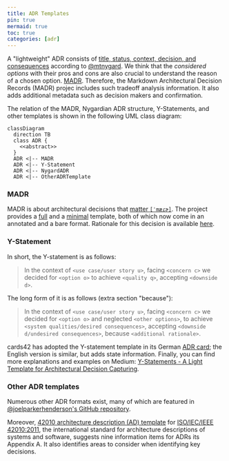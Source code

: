 ```yaml
---
title: ADR Templates
pin: true
mermaid: true
toc: true
categories: [adr]
---
```


A "lightweight" ADR consists of [title, status, context, decision, and consequences](https://github.com/joelparkerhenderson/architecture-decision-record/blob/main/locales/en/templates/decision-record-template-by-michael-nygard/index.md) according to [@mtnygard](https://github.com/mtnygard). <!-- From Nygard post: "Context This section describes the forces at play, including technological, political, social, and project local." -->
We think that the *considered options* with their pros and cons are also crucial to understand the reason of a chosen option. [MADR](https://adr.github.io/madr/). Therefore, the Markdown Architectural Decision Records (MADR) projec includes such tradeoff analysis information. It also adds additional metadata such as decision makers and confirmation.

The relation of the MADR, Nygardian ADR structure, Y-Statements, and other templates is shown in the following UML class diagram:

```mermaid
classDiagram
  direction TB
  class ADR {
    <<abstract>>
  }
  ADR <|-- MADR
  ADR <|-- Y-Statement
  ADR <|-- NygardADR
  ADR <|-- OtherADRTemplate
```

### MADR

MADR is about architectural decisions that [matter `[ˈmæɾɚ]`](https://en.wiktionary.org/wiki/matter#Pronunciation). The project provides a [full](https://github.com/adr/madr/blob/4.0.0/template/adr-template.md?plain=1) and a [minimal](https://github.com/adr/madr/blob/4.0.0/template/adr-template-minimal.md?plain=1) template, both of which now come in an annotated and a bare format. Rationale for this decision is available [here](https://github.com/adr/madr/tree/4.0.0/template#decisions).

### Y-Statement

In short, the Y-statement is as follows:

> In the context of `<use case/user story u>`, facing `<concern c>` we decided for `<option o>` to achieve `<quality q>`, accepting `<downside d>`.

The long form of it is as follows (extra section "because"):

> In the context of `<use case/user story u>`,
> facing `<concern c>`
> we decided for `<option o>`
> and neglected `<other options>`,
> to achieve `<system qualities/desired consequences>`,
> accepting `<downside d/undesired consequences>`,
> because `<additional rationale>`.

cards42 has adopted the Y-statement template in its German [ADR card](https://cards42.org#adr); the English version is similar, but adds state information.
Finally, you can find more explanations and examples on Medium: [Y-Statements - A Light Template for Architectural Decision Capturing](https://medium.com/@docsoc/y-statements-10eb07b5a177).

### Other ADR templates

Numerous other ADR formats exist, many of which are featured in [@joelparkerhenderson's GitHub repository](https://github.com/joelparkerhenderson/architecture_decision_record).

Moreover, [42010 architecture description (AD) template](http://www.iso-architecture.org/42010/templates/) for [ISO/IEC/IEEE 42010:2011](https://en.wikipedia.org/wiki/ISO/IEC_42010), the international standard for architecture descriptions of systems and software, suggests nine information items for ADRs its Appendix A. It also identifies areas to consider when identifying key decisions.
